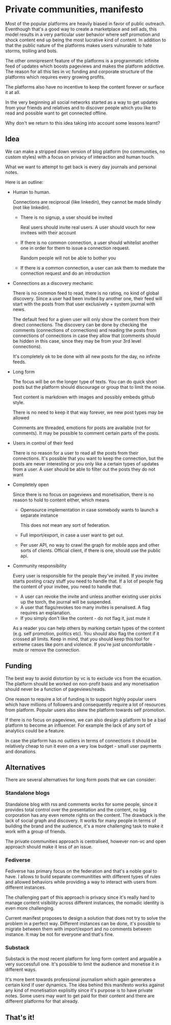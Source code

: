 # Private communities, manifesto

Most of the popular platforms are heavily biased in favor of public outreach.
Eventhough that's a good way to create a marketplace and sell ads, this model
results in a very particular user behavior where self promotion and shock
content end up being the most lucrative kind of content. In addition to that
the public nature of the platforms makes users vulnurable to hate storms,
trolling and bots.

The other omnipresent feature of the platforms is a programmatic infinite feed
of updates which boosts pageviews and makes the platform addictive.  The reason
for all this lies in vc funding and corporate structure of the platforms which
requires every growing profits.

The platforms also have no incentive to keep the content forever or surface it
at all.

In the very beginning all social networks started as a way to get updates from
your friends and relatives and to discover people which you like to read and
possible want to get connected offline.

Why don't we return to this idea taking into account some lessons learnt?

## Idea

We can make a stripped down version of blog platform (no communities, no custom
styles) with a focus on privacy of interaction and human touch.

What we want to attempt to get back is every day journals and personal notes.

Here is an outline:

* Human to human.

  Connections are reciprocal (like linkedin), they cannot be made blindly (not
  like linkedin).

  - There is no signup, a user should be invited

    Real users should invite real users. A user should vouch for new invitees
    with their account

  - If there is no common connection, a user should whitelist another one in
    order for them to issue a connection request.

    Random people will not be able to bother you

  - If there is a common connection, a user can ask them to mediate the
    connection request and do an introduction

* Connections as a discovery mechanic

  There is no common feed to read, there is no rating, no kind of global
  discovery. Since a user had been invited by another one, their feed will
  start with the posts from that user exclusively + system journal with news.

  The default feed for a given user will only show the content from their
  direct connections.  The discovery can be done by checking the comments
  (connections of connections) and reading the posts from connections of
  connections in case they allow that (comments should be hidden in this case,
  since they may be from your 3rd level connections).

  It's completely ok to be done with all new posts for the day, no infinite
  feeds.

* Long form

  The focus will be on the longer type of texts. You can do quick short posts
  but the platform should discourage or group that to limit the noise.

  Text content is markdown with images and possibly embeds github style.

  There is no need to keep it that way forever, we new post types may be
  allowed

  Comments are threaded, emotions for posts are available (not for comments).
  It may be possible to comment certain parts of the posts.

* Users in control of their feed

  There is no reason for a user to read all the posts from their connections.
  It's possible that you want to keep the connection, but the posts are never
  interesting or you only like a certain types of updates from a user. A user
  should be able to filter out the posts they do not want

* Completely open

  Since there is no focus on pageviews and monetisation, there is no reason to
  hold to content either, which means

  - Opensource implementation in case somebody wants to launch a separate instance

    This does not mean any sort of federation.

  - Full import/export, in case a user want to get out.
  - Per user API, no way to crawl the graph for mobile apps and other sorts of
    clients. Official client, if there is one, should use the public api.

* Community responsibility

  Every user is responsible for the people they've invited. If you invitee
  starts posting crazy stuff you need to handle that. If a lot of people flag
  the content of your invitee, you need to handle that.

  - A user can revoke the invite and unless another existing user picks up the
    torch, the journal will be suspended.
  - A user that flags/revokes too many invites is penalised. A flag requires
    an explanation.
  - If you simply don't like the content - do not flag it, just mute it

  As a reader you can help others by marking certain types of the content (e.g.
  self promotion, politics etc). You should also flag the content if it crossed
  all limits. Keep in mind, that you should keep this tool for extreme cases
  like porn and violence. If you're just uncomfortable - mute or remove the
  connection.

## Funding

The best way to avoid distortion by vc is to exclude vcs from the ecuation.
The platform should be worked on non-profit basis and any monetisation should
never be a function of pageviews/reads.

One reason to require a lot of funding is to support highly popular users which
have millions of followers and consequently require a lot of resources from
platform. Popular users also skew the platform towards self promotion.

If there is no focus on pageviews, we can also design a platform to be a bad
platform to become an influencer. For example the lack of any sort of analytics
could be a feature.

In case the plarform has no outliers in terms of connections it should be
relatively cheap to run it even on a very low budget - small user payments and
donations.

## Alternatives

There are several alternatives for long form posts that we can consider:

### Standalone blogs

Standalone blog with rss and comments works for some people, since it provides
total control over the presentation and the content, no big corporation has any
even remote rights on the content. The drawback is the lack of social graph and
discovery. It works for many people in terms of building the brand and the
audience, it's a more challenging task to make it work with a group of friends.

The private communities approach is centralised, however non-vc and open
approach should make it less of an issue.

### Fediverse

Fediverse has primary focus on the federation and that's a noble goal to have.
I allows to build separate communitities with different types of rules and
allowed behaviors while providing a way to interact with users from different
instances.

The challenging part of this approach is privacy since it's really hard to
manage content visibility across different instances, the nomadic identity
is even more challenging.

Current manifest proposes to design a solution that does not try to solve
the problem in a perfect way. Different instances can be done, it's possible
to migrate between them with import/export and no comments between instance.
It may be not for everyone and that's fine.

### Substack

Substack is the most recent platform for long form content and arguable a
very successfull one. It's possible to limit the audience and monetise it
in different ways.

It's more bent towards professional journalism which again generates a
certain kind if user dynamics. The idea behind this manifesto works against
any kind of monetisation explisitly since it's purpose is to have private
notes. Some users may want to get paid for their content and there are different
platforms for that already.

## That's it!
